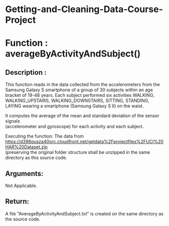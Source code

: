 Getting-and-Cleaning-Data-Course-Project
========================================
# Function : averageByActivityAndSubject()

## Description : 
This function reads in the data collected from the accelerometers from the 
Samsung Galaxy S smartphone of a group of 30 subjects within an 
age bracket of 19-48 years. Each subject performed six activities 
WALKING, WALKING_UPSTAIRS, WALKING_DOWNSTAIRS, SITTING, STANDING, LAYING 
wearing a smartphone (Samsung Galaxy S II) on the waist.

It computes the average of the mean and standard deviation of the sensor signals  
(accelerometer and gyroscope) for each activity and each subject. 

Executing the function:
The data from https://d396qusza40orc.cloudfront.net/getdata%2Fprojectfiles%2FUCI%20HAR%20Dataset.zip  
(preserving the original folder structure shall be unzipped in the same 
directory as this source code.

## Arguments:
Not Applicable. 

## Return:
A file "AverageByActivityAndSubject.txt" is created on the same directory as the source code.